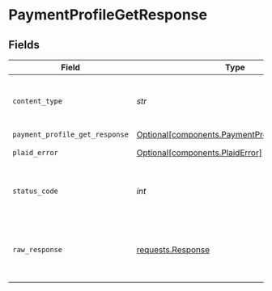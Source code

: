 # PaymentProfileGetResponse


## Fields

| Field                                                                                                  | Type                                                                                                   | Required                                                                                               | Description                                                                                            |
| ------------------------------------------------------------------------------------------------------ | ------------------------------------------------------------------------------------------------------ | ------------------------------------------------------------------------------------------------------ | ------------------------------------------------------------------------------------------------------ |
| `content_type`                                                                                         | *str*                                                                                                  | :heavy_check_mark:                                                                                     | HTTP response content type for this operation                                                          |
| `payment_profile_get_response`                                                                         | [Optional[components.PaymentProfileGetResponse]](../../models/components/paymentprofilegetresponse.md) | :heavy_minus_sign:                                                                                     | OK                                                                                                     |
| `plaid_error`                                                                                          | [Optional[components.PlaidError]](../../models/components/plaiderror.md)                               | :heavy_minus_sign:                                                                                     | Error response                                                                                         |
| `status_code`                                                                                          | *int*                                                                                                  | :heavy_check_mark:                                                                                     | HTTP response status code for this operation                                                           |
| `raw_response`                                                                                         | [requests.Response](https://requests.readthedocs.io/en/latest/api/#requests.Response)                  | :heavy_check_mark:                                                                                     | Raw HTTP response; suitable for custom response parsing                                                |